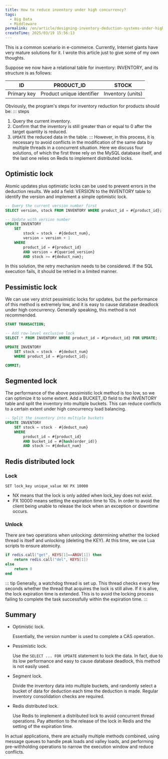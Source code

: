 ```yaml
---
title: How to reduce inventory under high concurrency?
tags:
  - Big Data
  - Middleware
permalink: /en/article/designing-inventory-deduction-systems-under-high-concurrency/
createTime: 2025/03/19 15:56:13
---
```

This is a common scenario in e-commerce. Currently, Internet giants have very mature solutions for it. I wrote this article just to give some of my own thoughts.

Suppose we now have a relational table for inventory: INVENTORY, and its structure is as follows:

| ID          | PRODUCT_ID                | STOCK             |
| ----------- | ------------------------- | ----------------- |
| Primary key | Product unique identifier | Inventory (units) |

Obviously, the program's steps for inventory reduction for products should be:
::: steps
1. Query the current inventory.
2. Confirm that the inventory is still greater than or equal to 0 after the target quantity is reduced.
3. `UPDATE` the reduced data in the table.
:::
However, in this process, it is necessary to avoid conflicts in the modification of the same data by multiple threads in a concurrent situation. Here we discuss four solutions, of which the first three rely on the MySQL database itself, and the last one relies on Redis to implement distributed locks.

## Optimistic lock
Atomic updates plus optimistic locks can be used to prevent errors in the deduction results. We add a field: VERSION to the INVENTORY table to identify the version and implement a simple optimistic lock.

```sql
-- Query the current version number first
SELECT version, stock FROM INVENTORY WHERE product_id = #{product_id};

-- Update with version number
UPDATE INVENTORY
	SET
		stock = stock - #{deduct_num},
		version = version + 1
	WHERE
		product_id = #{product_id}
		AND version = #{queried_version}
		AND stock >= #{deduct_num};
```

In this solution, the retry mechanism needs to be considered. If the SQL execution fails, it should be retried in a limited manner.

## Pessimistic lock
We can use very strict pessimistic locks for updates, but the performance of this method is extremely low, and it is easy to cause database deadlock under high concurrency. Generally speaking, this method is not recommended.

```sql
START TRANSACTION;

-- Add row-level exclusive lock
SELECT * FROM INVENTORY WHERE product_id = #{product_id} FOR UPDATE;

UPDATE INVENTORY
	SET stock = stock - #{deduct_num}
	WHERE product_id = #{product_id};

COMMIT;

```

## Segmented lock
The performance of the above pessimistic lock method is too low, so we can optimize it to some extent. Add a BUCKET_ID field to the INVENTORY table and split the inventory into multiple buckets. This can reduce conflicts to a certain extent under high concurrency load balancing.
```sql
-- Split the inventory into multiple buckets
UPDATE INVENTORY
	SET stock = stock - #{deduct_num}
	WHERE
		product_id = #{product_id}
		AND bucket_id = #{hash(order_id)}
		AND stock >= #{deduct_num}
```

## Redis distributed lock
### Lock
```shell
SET lock_key unique_value NX PX 10000
```
- NX means that the lock is only added when lock_key does not exist.
- PX 10000 means setting the expiration time to 10s. In order to avoid the client being unable to release the lock when an exception or downtime occurs.

### Unlock
There are two operations when unlocking: determining whether the locked thread is itself and unlocking (deleting the KEY). At this time, we use Lua scripts to ensure atomicity.
```lua
if redis.call("get", KEYS[1]==ARGV[1]) then
	return redis.call("del", KEYS[1])
else
	return 0
end
```

::: tip Generally, a watchdog thread is set up. This thread checks every few seconds whether the thread that acquires the lock is still alive. If it is alive, the lock expiration time is extended. This is to avoid the locking process failing to complete the task successfully within the expiration time.
:::

## Summary
- Optimistic lock.

	Essentially, the version number is used to complete a CAS operation.
- Pessimistic lock.

	Use the `SELECT ... FOR UPDATE` statement to lock the data. In fact, due to its low performance and easy to cause database deadlock, this method is not easily used.
- Segment lock.

	Divide the inventory data into multiple buckets, and randomly select a bucket of data for deduction each time the deduction is made. Regular inventory consolidation checks are required.
- Redis distributed lock.

	Use Redis to implement a distributed lock to avoid concurrent thread operations. Pay attention to the release of the lock in Redis and the setting of the expiration time.

In actual applications, there are actually multiple methods combined, using message queues to handle peak loads and valley loads, and performing pre-withholding operations to narrow the execution window and reduce conflicts.